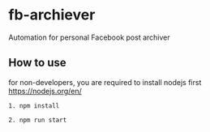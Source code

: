# fb-archiever
Automation for personal Facebook post archiver

## How to use


for non-developers, you are required to install nodejs first https://nodejs.org/en/ 
```
1. npm install

2. npm run start
```
